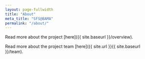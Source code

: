 ```yaml
---
layout: page-fullwidth
title: "About"
meta_title: "SFS@BAMA"
permalink: "/about/"
---
```


Read more about the project [here]({{ site.baseurl }}/overview).

Read more about the project team [here]({{ site.url }}{{ site.baseurl }}/team).
